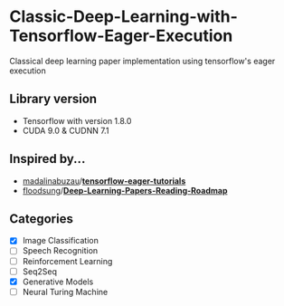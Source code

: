 # Classic-Deep-Learning-with-Tensorflow-Eager-Execution
Classical deep learning paper implementation using tensorflow's eager execution

## Library version
- Tensorflow with version 1.8.0
- CUDA 9.0 & CUDNN 7.1

## Inspired by...

 -  [madalinabuzau](https://github.com/madalinabuzau)/**[tensorflow-eager-tutorials](https://github.com/madalinabuzau/tensorflow-eager-tutorials)**
 -  [floodsung](https://github.com/floodsung)/**[Deep-Learning-Papers-Reading-Roadmap](https://github.com/floodsung/Deep-Learning-Papers-Reading-Roadmap)**

## Categories
 - [x] Image Classification
 - [ ] Speech Recognition
 - [ ] Reinforcement Learning
 - [ ] Seq2Seq
 - [x] Generative Models
 - [ ] Neural Turing Machine
